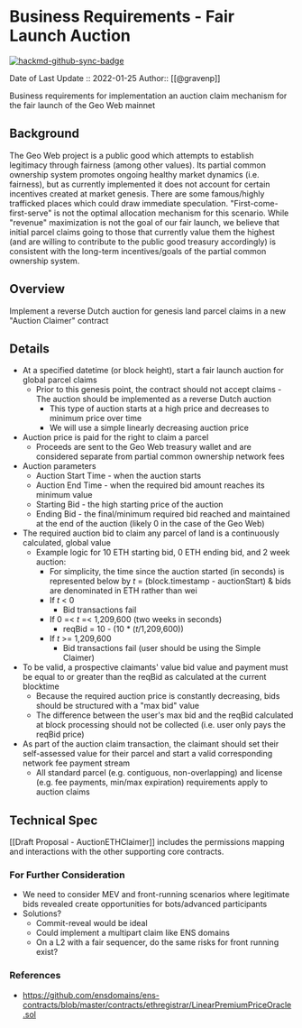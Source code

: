 # Business Requirements - Fair Launch Auction

[![hackmd-github-sync-badge](https://hackmd.io/X7t_RoXxRMGfKJwYjE2TyQ/badge)](https://hackmd.io/X7t_RoXxRMGfKJwYjE2TyQ)

Date of Last Update :: 2022-01-25
Author:: [[@gravenp]]

Business requirements for implementation an auction claim mechanism for the fair launch of the Geo Web mainnet

## Background

The Geo Web project is a public good which attempts to establish legitimacy through fairness (among other values). Its partial common ownership system promotes ongoing healthy market dynamics (i.e. fairness), but as currently implemented it does not account for certain incentives created at market genesis. There are some famous/highly trafficked places which could draw immediate speculation. "First-come-first-serve" is not the optimal allocation mechanism for this scenario. While "revenue" maximization is not the goal of our fair launch, we believe that initial parcel claims going to those that currently value them the highest (and are willing to contribute to the public good treasury accordingly) is consistent with the long-term incentives/goals of the partial common ownership system.

## Overview

Implement a reverse Dutch auction for genesis land parcel claims in a new "Auction Claimer" contract

## Details

- At a specified datetime (or block height), start a fair launch auction for global parcel claims
  - Prior to this genesis point, the contract should not accept claims
-The auction should be implemented as a reverse Dutch auction
	- This type of auction starts at a high price and decreases to minimum price over time
	- We will use a simple linearly decreasing auction price
- Auction price is paid for the right to claim a parcel 
	- Proceeds are sent to the Geo Web treasury wallet and are considered separate from partial common ownership network fees
- Auction parameters
	- Auction Start Time - when the auction starts
	- Auction End Time - when the required bid amount reaches its minimum value
	- Starting Bid - the high starting price of the auction
	- Ending Bid - the final/minimum required bid reached and maintained at the end of the auction (likely 0 in the case of the Geo Web)
- The required auction bid to claim any parcel of land is a continuously calculated, global value
	- Example logic for 10 ETH starting bid, 0 ETH ending bid, and 2 week auction:
		- For simplicity, the time since the auction started (in seconds) is represented below by *t* = (block.timestamp - auctionStart) & bids are denominated in ETH rather than wei
		- If *t* < 0 
			- Bid transactions fail
		- If 0 =< *t* =< 1,209,600 (two weeks in seconds)
			- reqBid = 10 - (10 * (*t*/1,209,600)) 
		- If  *t* >= 1,209,600
			- Bid transactions fail (user should be using the Simple Claimer)
- To be valid, a prospective claimants' value bid value and payment must be equal to or greater than the reqBid as calculated at the current blocktime
	- Because the required auction price is constantly decreasing, bids should be structured with a "max bid" value 
	- The difference between the user's max bid and the reqBid calculated at block processing should not be collected (i.e. user only pays the reqBid price)
- As part of the auction claim transaction, the claimant should set their self-assessed value for their parcel and start a valid corresponding network fee payment stream
	- All standard parcel (e.g. contiguous, non-overlapping) and license (e.g. fee payments, min/max expiration) requirements apply to auction claims


## Technical Spec
[[Draft Proposal - AuctionETHClaimer]] includes the permissions mapping and interactions with the other supporting core contracts.
  
### For Further Consideration
- We need to consider MEV and front-running scenarios where legitimate bids revealed create opportunities for bots/advanced participants
- Solutions?
    - Commit-reveal would be ideal
    - Could implement a multipart claim like ENS domains
    - On a L2 with a fair sequencer, do the same risks for front running exist?

### References
- https://github.com/ensdomains/ens-contracts/blob/master/contracts/ethregistrar/LinearPremiumPriceOracle.sol


     